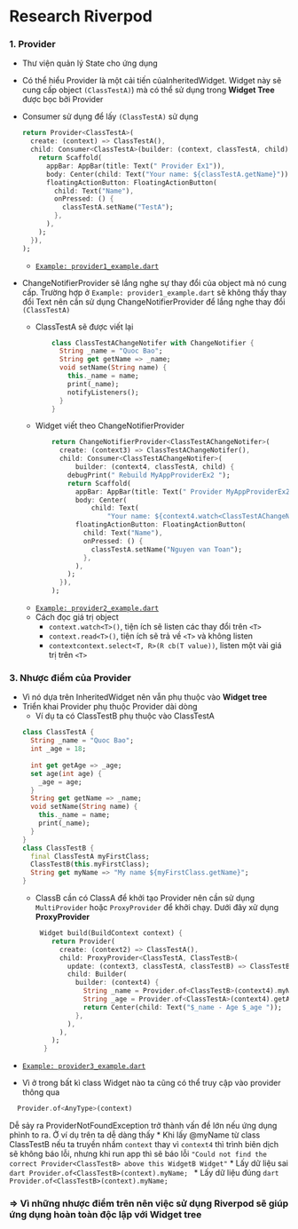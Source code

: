
# Research Riverpod
### 1. Provider
- Thư viện quản lý State cho ứng dụng
- Có thể hiểu Provider là một cải tiến củaInheritedWidget. Widget này sẽ cung cấp object ```(ClassTestA)```) mà có thể sử dụng trong **Widget Tree** được bọc bởi Provider
- Consumer sử dụng để lấy ```(ClassTestA)``` sử dụng
    ```dart
    return Provider<ClassTestA>(
      create: (context) => ClassTestA(),
      child: Consumer<ClassTestA>(builder: (context, classTestA, child) {
        return Scaffold(
          appBar: AppBar(title: Text(" Provider Ex1")),
          body: Center(child: Text("Your name: ${classTestA.getName}")),//Name "QuocBao"
          floatingActionButton: FloatingActionButton(
            child: Text("Name"),
            onPressed: () {
              classTestA.setName("TestA");
            },
          ),
        );
      }),
    );
    ```
   * [```Example: provider1_example.dart```](https://github.com/quocbaobui/research_flutter/blob/main/flutter_riverpod/lib/provider_exp/provider1_example.dart)
   
- ChangeNotifierProvider sẽ lắng nghe sự thay đổi của object mà nó cung cấp. Trường hợp ở ```Example: provider1_example.dart``` sẽ không thấy thay đổi Text nên cần sử dụng ChangeNotifierProvider để lắng nghe thay đổi  ```(ClassTestA)```
   * ClassTestA sẽ được viết lại
        ```dart
            class ClassTestAChangeNotifer with ChangeNotifier {
              String _name = "Quoc Bao";
              String get getName => _name;
              void setName(String name) {
                this._name = name;
                print(_name);
                notifyListeners();
              }
            }
        ```
    * Widget viết theo ChangeNotifierProvider
        ```dart
            return ChangeNotifierProvider<ClassTestAChangeNotifer>(
              create: (context3) => ClassTestAChangeNotifer(),
              child: Consumer<ClassTestAChangeNotifer>(
                  builder: (context4, classTestA, child) {
                debugPrint(" Rebuild MyAppProviderEx2 ");
                return Scaffold(
                  appBar: AppBar(title: Text(" Provider MyAppProviderEx2")),
                  body: Center(
                      child: Text(
                          "Your name: ${context4.watch<ClassTestAChangeNotifer>().getName}")),
                  floatingActionButton: FloatingActionButton(
                    child: Text("Name"),
                    onPressed: () {
                      classTestA.setName("Nguyen van Toan");
                    },
                  ),
                );
              }),
            );
        ```
   * [```Example: provider2_example.dart```](https://github.com/quocbaobui/research_flutter/blob/main/flutter_riverpod/lib/provider_exp/provider2_example.dart)
    * Cách đọc giá trị object
        * ```context.watch<T>()```, tiện ích sẽ listen các thay đổi trên `<T>`
        * ```context.read<T>()```, tiện ích sẽ trả về  `<T>` và không listen
        * ```contextcontext.select<T, R>(R cb(T value))```, listen một vài giá trị trên `<T>`
### 3. Nhược điểm của Provider 
-   Vì nó dựa trên InheritedWidget nên vẫn phụ thuộc vào **Widget tree**
-   Triển khai Provider phụ thuộc Provider dài dòng
    * Ví dụ ta có ClassTestB phụ thuộc vào ClassTestA
    ```dart
    class ClassTestA {
      String _name = "Quoc Bao";
      int _age = 18;
      
      int get getAge => _age;
      set age(int age) {
        _age = age;
      }
      String get getName => _name;
      void setName(String name) {
        this._name = name;
        print(_name);
      }
    }
    class ClassTestB {
      final ClassTestA myFirstClass;
      ClassTestB(this.myFirstClass);
      String get myName => "My name ${myFirstClass.getName}";
    }
    ```
    *  ClassB cần có ClassA để khởi tạo Provider nên cần sử dụng ```MultiProvider``` hoặc ```ProxyProvider``` để khởi chạy. Dưới đây xử dụng **ProxyProvider**
        ```dart
         Widget build(BuildContext context) {
            return Provider(
              create: (context2) => ClassTestA(),
              child: ProxyProvider<ClassTestA, ClassTestB>(
                update: (context3, classTestA, classTestB) => ClassTestB(classTestA),
                child: Builder(
                  builder: (context4) {
                    String _name = Provider.of<ClassTestB>(context4).myName;
                    String _age = Provider.of<ClassTestA>(context4).getAge.toString();
                    return Center(child: Text("$_name - Age $_age "));
                  },
                ),
              ),
            );
          }
        ```
   * [```Example: provider3_example.dart```](https://github.com/quocbaobui/research_flutter/blob/main/flutter_riverpod/lib/provider_exp/provider3_example.dart)    
- Vì ở trong bất kì class Widget nào ta cũng có thể truy cập vào provider thông qua 
```dart
  Provider.of<AnyType>(context)
```
 Dễ sảy ra ProviderNotFoundException trở thành vấn đề lớn  nếu ứng dụng phình to ra. Ở ví dụ trên ta dễ dàng thấy 
         * Khi lấy @myName từ class ClassTestB nếu ta truyền nhầm ```context``` thay vì ```context4``` thì trình biên dịch sẽ không báo lỗi, nhưng khi run app thì sẽ báo lỗi ```"Could not find the correct Provider<ClassTestB> above this WidgetB Widget"```
         * Lấy dữ liệu  sai 
        ```dart
            Provider.of<ClassTestB>(context).myName;
        ```
        * Lấy dữ liệu đúng 
        ```dart
            Provider.of<ClassTestB>(context).myName;
        ```

### => Vì những nhược điểm trên nên việc sử dụng Riverpod sẽ giúp ứng dụng hoàn toàn độc lập với Widget tree


        






